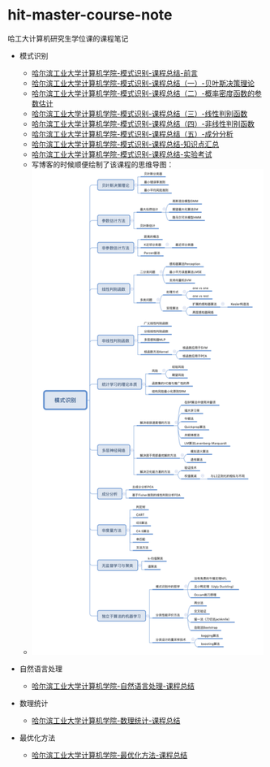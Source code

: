 # hit-master-course-note
哈工大计算机研究生学位课的课程笔记
- 模式识别
  - [哈尔滨工业大学计算机学院-模式识别-课程总结-前言](https://www.cnblogs.com/szxspark/p/9915993.html)
  - [哈尔滨工业大学计算机学院-模式识别-课程总结（一）-贝叶斯决策理论](https://www.cnblogs.com/szxspark/p/9925740.html)
  - [哈尔滨工业大学计算机学院-模式识别-课程总结（二）-概率密度函数的参数估计](https://www.cnblogs.com/szxspark/p/9926397.html)
  - [哈尔滨工业大学计算机学院-模式识别-课程总结（三）-线性判别函数](https://www.cnblogs.com/szxspark/p/9928370.html)
  - [哈尔滨工业大学计算机学院-模式识别-课程总结（四）-非线性判别函数](https://www.cnblogs.com/szxspark/p/9929455.html)
  - [哈尔滨工业大学计算机学院-模式识别-课程总结（五）-成分分析](https://www.cnblogs.com/szxspark/p/9929618.html)
  - [哈尔滨工业大学计算机学院-模式识别-课程总结-知识点汇总](https://www.cnblogs.com/szxspark/p/9932669.html)
  - [哈尔滨工业大学计算机学院-模式识别-课程总结-实验考试](https://www.cnblogs.com/szxspark/p/9979833.html)
  - 写博客的时候顺便绘制了该课程的思维导图：
  - ![模式识别思维导图](./image.png)
  
- 自然语言处理
  - [哈尔滨工业大学计算机学院-自然语言处理-课程总结](https://www.cnblogs.com/szxspark/p/10262161.html)
- 数理统计
  - [哈尔滨工业大学计算机学院-数理统计-课程总结](https://www.cnblogs.com/szxspark/p/10262150.html)
- 最优化方法
  - [哈尔滨工业大学计算机学院-最优化方法-课程总结](https://www.cnblogs.com/szxspark/p/10262153.html)
